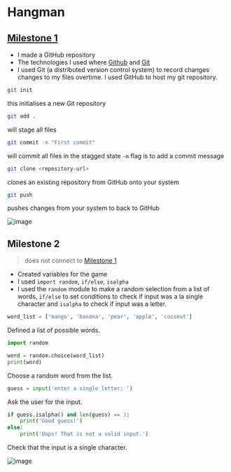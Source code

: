 # Hangman

## [Milestone 1](#m1)

- I made a GitHub repository
- The technologies I used where [Github](https://github.com/) and [Git](https://git-scm.com/)
- I used Git (a distributed version control system)  to record changes changes to my files overtime. I used GitHub to host my git repository.
 
```bash
git init
```
this initialises a new Git repository

```bash
git add .
```
will stage all files

```bash
git commit -m "First commit"
```
will commit all files in the stagged state `-m` flag is to add a commit message

```bash
git clone <repository-url>
```
clones an existing repository from GitHub onto your system

```bash
git push
```
pushes changes from your system to back to GitHub

![image](https://user-images.githubusercontent.com/67028414/203396676-f37c457b-1174-44ff-a699-3eb1112de41b.png)

## Milestone 2

> does not connect to [Milestone 1](#milestone-1)

- Created variables for the game
- I used `import random`, `if/else`, `isalpha` 
- I used the `random` module to make a random selection from a list of words, `if/else` to set conditions to check if input was a la single character and `isalpha` to check if input was a letter.

```python
word_list = ['mango', 'banana', 'pear', 'apple', 'coconut']
```
Defined a list of possible words.

```python
import random

word = random.choice(word_list)
print(word)
```
Choose a random word from the list.

```python
guess = input('enter a single letter: ')
```
Ask the user for the input.

```python
if guess.isalpha() and len(guess) == 1:
    print('Good guess!')
else:
    print('Oops! That is not a valid input.')
```
Check that the input is a single character.

![image](https://i.imgur.com/giuUFYe.png)


